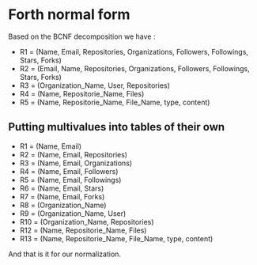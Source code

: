 # Forth normal form

Based on the BCNF decomposition we have :

- R1 = (Name, Email, Repositories, Organizations, Followers, Followings, Stars, Forks)
- R2 = (Email, Name, Repositories, Organizations, Followers, Followings, Stars, Forks)
- R3 = (Organization_Name, User, Repositories)
- R4 = (Name, Repositorie_Name, Files)
- R5 = (Name, Repositorie_Name, File_Name, type, content)

## Putting multivalues into tables of their own
- R1 = (Name, Email)
- R2 = (Name, Email, Repositories)
- R3 = (Name, Email, Organizations)
- R4 = (Name, Email, Followers)
- R5 = (Name, Email, Followings)
- R6 = (Name, Email, Stars)
- R7 = (Name, Email, Forks)
- R8 = (Organization_Name)
- R9 = (Organization_Name, User)
- R10 = (Organization_Name, Repositories)
- R12 = (Name, Repositorie_Name, Files)
- R13 = (Name, Repositorie_Name, File_Name, type, content)

And that is it for our normalization.